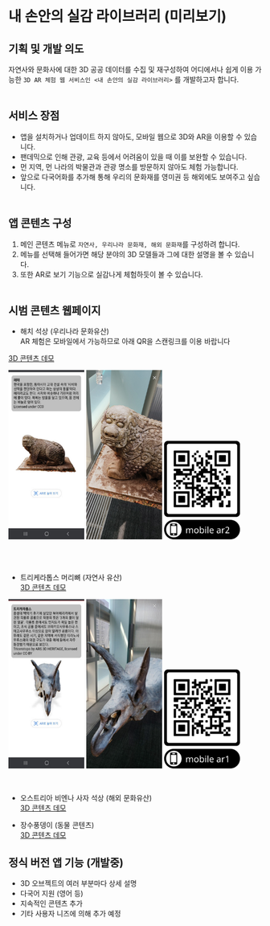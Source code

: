 # 내 손안의 실감 라이브러리 (미리보기)

## 기획 및 개발 의도
자연사와 문화사에 대한 3D 공공 데이터를 수집 및 재구성하여 어디에서나 쉽게 이용 가능한 `3D AR 체험 웹 서비스인 <내 손안의 실감 라이브러리>` 를 개발하고자 합니다.
<br><br>

## 서비스 장점
- 앱을 설치하거나 업데이트 하지 않아도, 모바일 웹으로 3D와 AR을 이용할 수 있습니다.
- 팬데믹으로 인해 관광, 교육 등에서 어려움이 있을 때 이를 보완할 수 있습니다.
- 먼 지역, 먼 나라의 박물관과 관광 명소를 방문하지 않아도 체험 가능합니다.
- 앞으로 다국어화를 추가해 통해 우리의 문화재를 영미권 등 해외에도 보여주고 싶습니다.
<br><br>

## 앱 콘텐츠 구성
1. 메인 콘텐츠 메뉴로 `자연사, 우리나라 문화재, 해외 문화재`를 구성하려 합니다.
2. 메뉴를 선택해 들어가면 해당 분야의 3D 모델들과 그에 대한 설명을 볼 수 있습니다.
3. 또한 AR로 보기 기능으로 실감나게 체험하듯이 볼 수 있습니다.
<br><br>

## 시범 콘텐츠 웹페이지
- 해치 석상 (우리나라 문화유산) <br> AR 체험은 모바일에서 가능하므로 아래 QR을 스캔링크를 이용 바랍니다

[3D 콘텐츠 데모](https://eknim.github.io/xr-library/demo/demo2.html)   

<p align="left"><img src="./screenshots/demo2_3d_view0.jpg" width="30%">
<img src="./screenshots/demo2_ar_view1.jpg" width="30%">
<img src="./demo/demo2_qr.png" width="30%">
</p>
<br>
<br>

- 트리케라톱스 머리뼈 (자연사 유산) <br> 
[3D 콘텐츠 데모](https://eknim.github.io/xr-library/demo/demo1.html) 
 
<p align="left"><img src="./screenshots/demo1_3d_view0.jpg" width="30%">
<img src="./screenshots/demo1_ar_view0.jpg" width="30%">
<img src="./demo/demo1_qr.png" width="30%">
</p>
<br>

- 오스트리아 비엔나 사자 석상 (해외 문화유산) <br> 
[3D 콘텐츠 데모](https://eknim.github.io/xr-library/demo/demo3.html)

- 장수풍뎅이 (동물 콘텐츠) <br> 
[3D 콘텐츠 데모](https://eknim.github.io/xr-library/demo/demo4.html)

## 정식 버전 앱 기능 (개발중)
* 3D 오브젝트의 여러 부분마다 상세 설명
* 다국어 지원 (영어 등)
* 지속적인 콘텐츠 추가 
* 기타 사용자 니즈에 의해 추가 예정